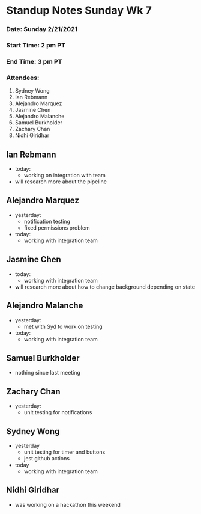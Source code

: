 # Standup Notes Sunday Wk 7

### Date: Sunday 2/21/2021

### Start Time: 2 pm PT

### End Time: 3 pm PT

### Attendees:

1. Sydney Wong
2. Ian Rebmann
3. Alejandro Marquez
4. Jasmine Chen
5. Alejandro Malanche
6. Samuel Burkholder
7. Zachary Chan
8. Nidhi Giridhar

## Ian Rebmann

- today:
  - working on integration with team
- will research more about the pipeline

## Alejandro Marquez

- yesterday:
  - notification testing
  - fixed permissions problem
- today:
  - working with integration team

## Jasmine Chen

- today:
  - working with integration team
- will research more about how to change background depending on state

## Alejandro Malanche

- yesterday:
  - met with Syd to work on testing
- today:
  - working with integration team

## Samuel Burkholder

- nothing since last meeting

## Zachary Chan

- yesterday:
  - unit testing for notifications

## Sydney Wong

- yesterday
  - unit testing for timer and buttons
  - jest github actions
- today
  - working with integration team

## Nidhi Giridhar

- was working on a hackathon this weekend
